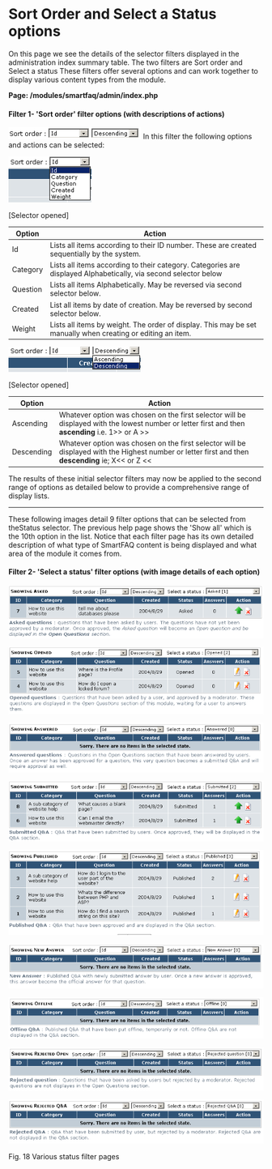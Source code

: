# Sort Order and Select a Status options

On this page we see the details of the selector filters displayed in the administration index summary table. The two filters are Sort order and Select a status These filters offer several options and can work together to display various content types from the module.

**Page: /modules/smartfaq/admin/index.php**

#### Filter 1- 'Sort order' filter options (with descriptions of actions)

 
![image001.png](../../assets/sort.png) In this filter the following options and actions can be selected:

![image001.png](../../assets/sort-1.png)


[Selector opened]

Option|	Action
---|---
Id|	Lists all items according to their ID number. These are created sequentially by the system.
Category|	Lists all items according to their category. Categories are displayed Alphabetically, via second selector below
Question|	Lists all items Alphabetically. May be reversed via second selector below.
Created|	List all items by date of creation. May be reversed by second selector below.
Weight|	Lists all items by weight. The order of display. This may be set manually when creating or editing an item.


![image001.png](../../assets/sort-2.png)

[Selector opened]

Option|	Action
---|---
Ascending|	Whatever option was chosen on the first selector will be displayed with the lowest number or letter first and then **ascending** i.e. 1>> or A >>
Descending|	Whatever option was chosen on the first selector will be displayed with the Highest number or letter first and then **descending** ie; X<< or Z <<

The results of these initial selector filters may now be applied to the second range of options as detailed below to provide a comprehensive range of display lists.

----------------

These following images detail 9 filter options that can be selected from theStatus selector. The previous help page shows the 'Show all' which is the 10th option in the list. Notice that each filter page has its own detailed description of what type of SmartFAQ content is being displayed and what area of the module it comes from.

#### Filter 2- 'Select a status' filter options (with image details of each option)

![image001.png](../../assets/q-asked.png)

![image001.png](../../assets/q-opened.png)

![image001.png](../../assets/q-answered.png)

![image001.png](../../assets/q-submitted.png)

![image001.png](../../assets/q-published.png)

![image001.png](../../assets/q-newanswer.png)

![image001.png](../../assets/q-offline.png)

![image001.png](../../assets/q-rejected.png)

![image001.png](../../assets/q-rejected_q&a.png)

Fig. 18 Various status filter pages



















